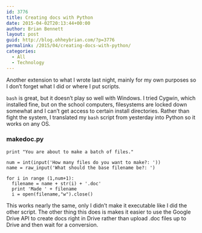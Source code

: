 ```yaml
---
id: 3776
title: Creating docs with Python
date: 2015-04-02T20:13:44+00:00
author: Brian Bennett
layout: post
guid: http://blog.ohheybrian.com/?p=3776
permalink: /2015/04/creating-docs-with-python/
categories:
  - All
  - Technology
---
```

Another extension to what I wrote last night, mainly for my own purposes so I don&#8217;t forget what I did or where I put scripts.

`bash` is great, but it doesn&#8217;t play so well with Windows. I tried Cygwin, which installed fine, but on the school computers, filesystems are locked down somewhat and I can&#8217;t get access to certain install directories. Rather than fight the system, I translated my `bash` script from yesterday into Python so it works on any OS.

<div id="wp-gistpenfile-makedoc.py">
  <h3 class="wp-gistpenfile-title">
    makedoc.py
  </h3>
  
  <pre class="gistpen line-numbers"><code class="language-python">print "You are about to make a batch of files."

num = int(input('How many files do you want to make?: '))
name = raw_input('What should the base filename be?: ')

for i in range (1,num+1):
  filename = name + str(i) + '.doc'
  print 'Made ' + filename
  i = open(filename,"w").close()</code></pre>
</div>

This works nearly the same, only I didn&#8217;t make it executable like I did the other script. The other thing this does is makes it easier to use the Google Drive API to create docs right in Drive rather than upload .doc files up to Drive and then wait for a conversion.